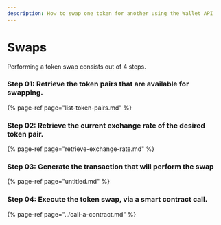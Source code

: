 ```yaml
---
description: How to swap one token for another using the Wallet API
---
```


# Swaps

Performing a token swap consists out of 4 steps. 

### **Step 01:** Retrieve the token pairs that are available for swapping.

{% page-ref page="list-token-pairs.md" %}

### **Step 02:** Retrieve the current exchange rate of the desired token pair.

{% page-ref page="retrieve-exchange-rate.md" %}

### **Step 03:** Generate the transaction that will perform the swap

{% page-ref page="untitled.md" %}

### **Step 04:** Execute the token swap, via a smart contract call.

{% page-ref page="../call-a-contract.md" %}

  


